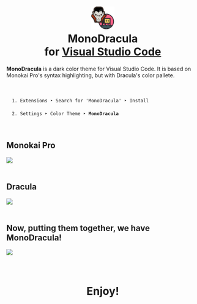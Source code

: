 <h1 align="center">
  <img src="./monodracula-icon.png" width="60">
  <br>
  <span><b>MonoDracula</b></span>
  <br>
  <span>for <a href="http://code.visualstudio.com/">Visual Studio Code</a></span>
</h1>
<p>
  <b>MonoDracula</b> is a dark color theme for Visual Studio Code. It is based on Monokai Pro's syntax highlighting, but with Dracula's color pallete.
</p>
<br>
<code>
  1. Extensions ‣ Search for 'MonoDracula' ‣ Install<br>
  2. Settings ‣ Color Theme ‣ <b>MonoDracula</b>
</code>
<br>
<br>
<h2>Monokai Pro</h2>
<img src="https://imgur.com/3Qktq2d.png">
<br>
<br>
<h2>Dracula</h2>
<img src="https://imgur.com/e63m31F.png">
<br>
<br>
<h2>Now, putting them together, we have <b>MonoDracula</b>!</h2>
<img src="https://imgur.com/1rTY9UF.png">
<br>
<br>
<br>
<h1 align="center">Enjoy!</h1>